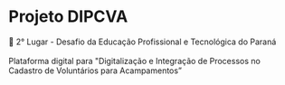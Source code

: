 # Projeto DIPCVA
🥈 2° Lugar - Desafio da Educação Profissional e Tecnológica do Paraná
<br><br>
Plataforma digital para "Digitalização e Integração de Processos no Cadastro de Voluntários para Acampamentos”


